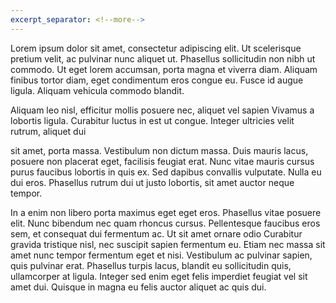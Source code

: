 ```yaml
---
excerpt_separator: <!--more-->
---
```


Lorem ipsum dolor sit amet, consectetur adipiscing elit. Ut scelerisque pretium velit, ac pulvinar 
nunc aliquet ut. Phasellus sollicitudin non nibh ut commodo. Ut eget lorem accumsan, porta magna et
viverra diam. Aliquam finibus tortor diam, eget condimentum eros congue eu. Fusce id augue ligula. 
Aliquam vehicula commodo blandit. 
<!--more-->


Aliquam leo nisl, efficitur mollis posuere nec, aliquet vel sapien
Vivamus a lobortis ligula. Curabitur luctus in est ut congue. Integer ultricies velit rutrum, aliquet dui


sit amet, porta massa. Vestibulum non dictum massa. Duis mauris lacus, posuere non placerat eget,
facilisis feugiat erat. Nunc vitae mauris cursus purus faucibus lobortis in quis ex. Sed dapibus convallis
vulputate. Nulla eu dui eros. Phasellus rutrum dui ut justo lobortis, sit amet auctor neque tempor.



In a enim non libero porta maximus eget eget eros. Phasellus vitae posuere elit. Nunc bibendum nec quam
rhoncus cursus. Pellentesque faucibus eros sem, et consequat dui fermentum ac. Ut sit amet ornare odio
Curabitur gravida tristique nisl, nec suscipit sapien fermentum eu. Etiam nec massa sit amet nunc tempor
fermentum eget et nisi. Vestibulum ac pulvinar sapien, quis pulvinar erat. Phasellus turpis lacus, blandit
eu sollicitudin quis, ullamcorper at ligula. Integer sed enim eget felis imperdiet feugiat vel sit amet
dui. Quisque in magna eu felis auctor aliquet ac quis dui.